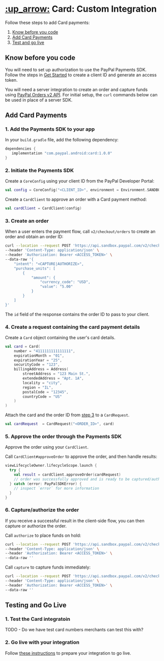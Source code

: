 # [:up_arrow:](.)&nbsp;Card: Custom Integration

Follow these steps to add Card payments:

1. [Know before you code](#know-before-you-code)
1. [Add Card Payments](#add-card-payments)
1. [Test and go live](#test-and-go-live)

## Know before you code

You will need to set up authorization to use the PayPal Payments SDK. 
Follow the steps in [Get Started](https://developer.paypal.com/api/rest/#link-getstarted) to create a client ID and generate an access token. 

You will need a server integration to create an order and capture funds using [PayPal Orders v2 API](https://developer.paypal.com/docs/api/orders/v2). 
For initial setup, the `curl` commands below can be used in place of a server SDK.

## Add Card Payments

### 1. Add the Payments SDK  to your app

In your `build.gradle` file, add the following dependency:

```groovy
dependencies {
   implementation "com.paypal.android:card:1.0.0"
}
```

### 2. Initiate the Payments SDK

Create a `CoreConfig` using your client ID from the PayPal Developer Portal:

```kotlin
val config = CoreConfig("<CLIENT_ID>", environment = Environment.SANDBOX)
```

Create a `CardClient` to approve an order with a Card payment method:

```kotlin
val cardClient = CardClient(config)
```

### 3. Create an order

When a user enters the payment flow, call `v2/checkout/orders` to create an order and obtain an order ID:

```bash
curl --location --request POST 'https://api.sandbox.paypal.com/v2/checkout/orders/' \
--header 'Content-Type: application/json' \
--header 'Authorization: Bearer <ACCESS_TOKEN>' \
--data-raw '{
    "intent": "<CAPTURE|AUTHORIZE>",
    "purchase_units": [
        {
            "amount": {
                "currency_code": "USD",
                "value": "5.00"
            }
        }
    ]
}'
```

The `id` field of the response contains the order ID to pass to your client.

### 4. Create a request containing the card payment details

Create a `Card` object containing the user's card details.

```kotlin
val card = Card(
    number = "4111111111111111",
    expirationMonth = "01",
    expirationYear = "25",
    securityCode = "123",
    billingAddress = Address(
        streetAddress = "123 Main St.",
        extendedAddress = "Apt. 1A",
        locality = "city",
        region = "IL",
        postalCode = "12345",
        countryCode = "US"
    )
)
```

Attach the card and the order ID from [step 3](#3-create-an-order) to a `CardRequest`.


```kotlin
val cardRequest  = CardRequest("<ORDER_ID>", card)
```

### 5. Approve the order through the Payments SDK

Approve the order using your `CardClient`.

Call `CardClient#approveOrder` to approve the order, and then handle results:

```kotlin
viewLifecycleOwner.lifecycleScope.launch {
  try {
    val result = cardClient.approveOrder(cardRequest)
    // order was successfully approved and is ready to be captured/authorized (see step 6)
  } catch (error: PayPalSDKError) {
    // inspect `error` for more information
  }
}
```

### 6. Capture/authorize the order

If you receive a successful result in the client-side flow, you can then capture or authorize the order. 

Call `authorize` to place funds on hold:

```bash
curl --location --request POST 'https://api.sandbox.paypal.com/v2/checkout/orders/<ORDER_ID>/authorize' \
--header 'Content-Type: application/json' \
--header 'Authorization: Bearer <ACCESS_TOKEN>' \
--data-raw ''
```

Call `capture` to capture funds immediately:

```bash
curl --location --request POST 'https://api.sandbox.paypal.com/v2/checkout/orders/<ORDER_ID>/capture' \
--header 'Content-Type: application/json' \
--header 'Authorization: Bearer <ACCESS_TOKEN>' \
--data-raw ''
```

## Testing and Go Live

### 1. Test the Card integratoin

TODO - Do we have test card numbers merchants can test this with?

### 2. Go live with your integration

Follow [these instructions](https://developer.paypal.com/api/rest/production/) to prepare your integration to go live.

